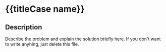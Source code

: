 # {{titleCase name}}

## Description

Describe the problem and explain the solution briefly here. If you don't
want to write anyhing, just delete this file.
